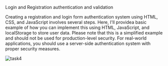 Login and Registration authentication and validation 

Creating a registration and login form authentication system using HTML, CSS, and JavaScript involves several steps. Here, I'll providea basic example 
of how you can implement this using HTML, JavaScript, and localStorage to store user data. Please note that this is a simplified example
and should not be used for production-level security. For real-world applications, you should use a server-side authentication 
system with proper security measures.


![task4](https://github.com/Muskantejwani/OIBSIP/assets/111139874/bd65a76a-d303-4e53-a41a-a63de1f71bc3)
